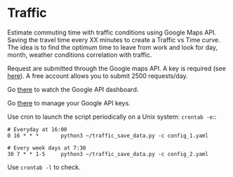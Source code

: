 # Traffic

Estimate commuting time with traffic conditions using Google Maps API.
Saving the travel time every XX minutes to create a Traffic vs Time curve. 
The idea is to find the optimum time to leave from work and look for day, month, weather conditions correlation with traffic.

Request are submitted through the Google maps API. A key is required (see [here](https://developers.google.com/maps/documentation/javascript/get-api-key)).
A free account allows you to submit 2500 requests/day.

Go [there](https://console.developers.google.com/apis/dashboard) to watch the Google API dashboard.

Go [there](https://console.developers.google.com/apis/credentials/key/) to manage your Google API keys.

Use cron to launch the script periodically on a Unix system: ```crontab -e```::

    # Everyday at 16:00
    0 16 * * *       python3 ~/traffic_save_data.py -c config_1.yaml

    # Every week days at 7:30
    30 7 * * 1-5     python3 ~/traffic_save_data.py -c config_2.yaml


Use ```crontab -l``` to check.
